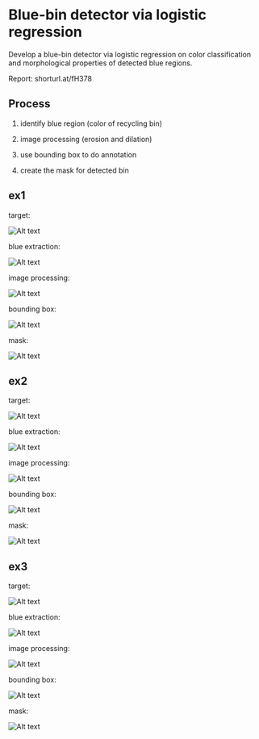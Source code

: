 # Blue-bin detector via logistic regression
Develop a blue-bin detector via logistic regression on color classification and morphological properties of detected blue regions.

Report: shorturl.at/fH378

## Process
1. identify blue region (color of recycling bin)

2. image processing (erosion and dilation)

3. use bounding box to do annotation

4. create the mask for detected bin

## ex1
target:

![Alt text](pic/0001/0001.jpg "0001")

blue extraction:

![Alt text](pic/0001/_original.png "0001_blue_extraction")

image processing:

![Alt text](pic/0001/_erosion_2.png "0001_erosion")

bounding box:

![Alt text](pic/0001/_dialation_1.png "0001_box")

mask:

![Alt text](pic/0001/_another_mask.png  "0001_mask")

## ex2
target:

![Alt text](pic/0003/0003.jpg "0003")

blue extraction:

![Alt text](pic/0003/_original.png "0003_blue_extraction")

image processing:

![Alt text](pic/0003/_erosion_2.png "0003_erosion")

bounding box:

![Alt text](pic/0003/_dialation_1.png "0003_box")

mask:

![Alt text](pic/0003/_another_mask.png  "0003_mask")

## ex3
target:

![Alt text](pic/0010/0010.jpg "0010")

blue extraction:

![Alt text](pic/0010/_original.png "0010_blue_extraction")

image processing:

![Alt text](pic/0010/_erosion_2.png "0010_erosion")

bounding box:

![Alt text](pic/0010/_dialation_1.png "0010_box")

mask:

![Alt text](pic/0010/_another_mask.png  "0010_mask")
